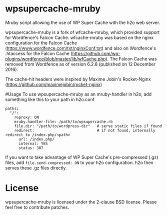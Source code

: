 # wpsupercache-mruby
Mruby script allowing the use of WP Super Cache with the h2o web server.

wpsupercache-mruby is a fork of wfcache-mruby, which provided support for Wordfence's Falcon Cache. wfcache-mruby was based on the nginx configuration for the Falcon Cache (https://www.wordfence.com/txt/nginxConf.txt) and also on Wordfence's .htaccess for the Falcon Cache (https://github.com/wp-plugins/wordfence/blob/master/lib/wfCache.php). The Falcon Cache was removed from Wordfence as of version 6.2.8 (published on 12 December 2016).

The cache-hit headers were inspired by Maxime Jobin's Rocket-Nginx (https://github.com/maximejobin/rocket-nginx)

#Usage
To use wpsupercache-mruby as an mruby-handler in h2o, add something like this to your path in h2o.conf
```
paths:
  "/":
    reproxy: ON
    mruby.handler-file: /path/to/wpsupercache.rb
    file.dir: "/path/to/wordpress-dir"   # serve static files if found
    redirect:                            # if not found, internally redirect to /index.php/<path>
      url: /index.php/
      internal: YES 
      status: 307
```
If you want to take advantage of WP Super Cache's pre-compressed (.gz) files, add ``file.send-compressed: ON`` to your h2o configuration. h2o then serves these .gz files directly.

# License
wpsupercache-mruby is licensed under the 2-clause BSD license. Please feel free to contribute patches.
